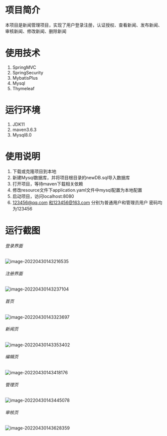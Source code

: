 # 项目简介

本项目是新闻管理项目，实现了用户登录注册，认证授权、查看新闻、发布新闻、审核新闻、修改新闻、删除新闻

# 使用技术

1. SpringMVC
2. SpringSecurity
3. MybatisPlus
4. Mysql
5. Thymeleaf

# 运行环境

1. JDK11
2. maven3.6.3
3. Mysql8.0

# 使用说明

1. 下载或克隆项目到本地
2. 新建Mysql数据库，并将项目根目录的newDB.sql导入数据库
3. 打开项目，等待maven下载相关依赖
4. 修改resource文件下application.yaml文件中mysql配置为本地配置
5. 启动项目，访问localhost:8080
6. 123456@qq.com 和123456@163.com 分别为普通用户和管理员用户 密码均为123456

# 运行截图

###### 登录界面

![image-20220430143216535](C:\Users\212195687\AppData\Roaming\Typora\typora-user-images\image-20220430143216535.png)

###### 注册界面

![image-20220430143237104](C:\Users\212195687\AppData\Roaming\Typora\typora-user-images\image-20220430143237104.png)

###### 首页

![image-20220430143323697](C:\Users\212195687\AppData\Roaming\Typora\typora-user-images\image-20220430143323697.png)

###### 新闻页

![image-20220430143353402](C:\Users\212195687\AppData\Roaming\Typora\typora-user-images\image-20220430143353402.png)

###### 编辑页

![image-20220430143418176](C:\Users\212195687\AppData\Roaming\Typora\typora-user-images\image-20220430143418176.png)

###### 管理页

![image-20220430143445078](C:\Users\212195687\AppData\Roaming\Typora\typora-user-images\image-20220430143445078.png)

###### 审核页

![image-20220430143628359](C:\Users\212195687\AppData\Roaming\Typora\typora-user-images\image-20220430143628359.png)


